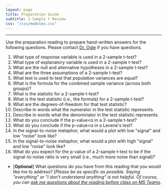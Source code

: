 ```yaml
---
layout: page
title: Preparation Guide
subtitle: 2-Sample t Review
css: "/css/modules.css"
---
```


----

<div class="alert alert-warning">
Use the preparation reading to prepare hand-written answers for the following questions. Please contact <a href="https://teams.microsoft.com/l/channel/19%3aebdb6d98f8c748818228211aeea11139%40thread.tacv2/Class%2520Preparation%2520Reading%2520Questions?groupId=6aaae687-f6ed-4518-b9ed-3986bc9e6f4f&tenantId=b70d8bab-80b6-4766-b5da-fcfdabdf71c7)" target="_blank">Dr. Ogle</a> if you have questions.
</div>

1. What type of response variable is used in a 2-sample t-test?
1. What type of explanatory variable is used in a 2-sample t-test?
1. What are the null and alternative hypotheses in a 2-sample t-test?
1. What are the three assumptions of a 2-sample t-test?
1. What test is used to test that population variances are equal?
1. What is the formula for the combined sample variance (across both groups)?
1. What is the statistic for a 2-sample t-test?
1. What is the test statistic (i.e., the formula) for a 2-sample t-test?
1. What are the degrees-of-freedom for that test statistic?
1. Describe in words what the numerator in the test statistic represents.
1. Describe in words what the denominator in the test statistic represents.
1. What do you conclude if the p-value<&alpha; in a 2-sample t-test?
1. What do you conclude if the p-value<&alpha; in a Levene's test?
1. In the signal-to-noise metaphor, what would a plot with low "signal" and low "noise" look like?
1. In the signal-to-noise metaphor, what would a plot with high "signal" and low "noise" look like?
1. What do you expect for the p-value of a 2-sample t-test to be if the signal-to-noise ratio is very small (i.e., much more noise than signal)?

<ul>
<li>[<b>Optional</b>] What questions do you have from this reading that you would like me to address? [<i>Please be as specific as possible. Saying "everything" or "I don't understand anything" is not helpful. Of course, you can <a href="https://teams.microsoft.com/l/channel/19%3aebdb6d98f8c748818228211aeea11139%40thread.tacv2/Class%2520Preparation%2520Reading%2520Questions?groupId=6aaae687-f6ed-4518-b9ed-3986bc9e6f4f&tenantId=b70d8bab-80b6-4766-b5da-fcfdabdf71c7" target="_blank">ask me questions about the reading before class on MS Teams</a>.</i></li>
</ul>

